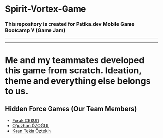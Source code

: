 # Spirit-Vortex-Game
### This repository is created for Patika.dev Mobile Game Bootcamp V (Game Jam)
---



---
# Me and my teammates developed this game from scratch. Ideation, theme and everything else belongs to us.
## Hidden Force Games (Our Team Members)
- [Faruk CESUR](https://github.com/faruk-cesur)
- [Oğuzhan ÖZOĞUL](https://github.com/oguzhan-ozogul)
- [Kaan Tekin Öztekin](https://github.com/kaanoztekin99)



